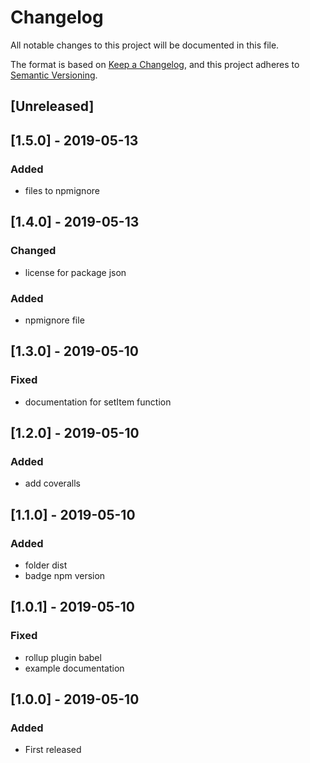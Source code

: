 # Changelog

All notable changes to this project will be documented in this file.

The format is based on [Keep a Changelog](https://keepachangelog.com/en/1.0.0/),
and this project adheres to [Semantic Versioning](https://semver.org/spec/v2.0.0.html).

## [Unreleased]

## [1.5.0] - 2019-05-13

### Added

- files to npmignore

## [1.4.0] - 2019-05-13

### Changed

- license for package json

### Added

- npmignore file

## [1.3.0] - 2019-05-10

### Fixed

- documentation for setItem function

## [1.2.0] - 2019-05-10

### Added

- add coveralls

## [1.1.0] - 2019-05-10

### Added

- folder dist
- badge npm version

## [1.0.1] - 2019-05-10

### Fixed

- rollup plugin babel
- example documentation

## [1.0.0] - 2019-05-10

### Added

- First released

